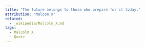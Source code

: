 ```yaml
---
title: "The future belongs to those who prepare for it today."
attribution: "Malcom X"
related:
  - _wikipedia/Malcolm_X.md
tags:
  - Malcolm X
  - Quote
---
```


